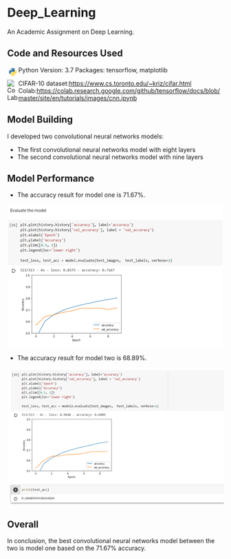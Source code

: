 # Deep_Learning

An Academic Assignment on Deep Learning.

## Code and Resources Used

Python Version: 3.7 <img align="left" alt="Python" width="26px" src="https://raw.githubusercontent.com/github/explore/80688e429a7d4ef2fca1e82350fe8e3517d3494d/topics/python/python.png" />
Packages: tensorflow, matplotlib

CIFAR-10 dataset:https://www.cs.toronto.edu/~kriz/cifar.html
<img align="left" alt="CoLab" width="26px" src="https://avatars1.githubusercontent.com/u/38081706?s=60&u=963d11e5a1e77618d6baab30d32d40cb17e4064d&v=4" />
Colab:https://colab.research.google.com/github/tensorflow/docs/blob/master/site/en/tutorials/images/cnn.ipynb


## Model Building 
I developed two convolutional neural networks  models:
* The first convolutional neural networks model with eight layers
* The second convolutional neural networks model with nine layers

## Model Performance
* The accuracy result for model one is 71.67%.

![](Evaluate_the_Model_1.png)

* The accuracy result for model two is 68.89%. 

![](Evaluate_the_Model_2.png)

## Overall 

In conclusion, the best convolutional neural networks model between the two is model one based on the 71.67% accuracy. 
